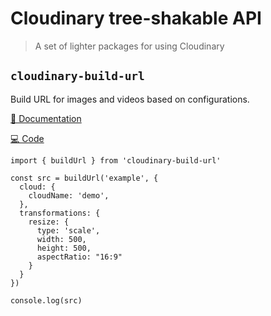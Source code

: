 # Cloudinary tree-shakable API

> A set of lighter packages for using Cloudinary

## `cloudinary-build-url`

Build URL for images and videos based on configurations.

[📖 Documentation](https://cloudinary-build-url.netlify.app)

[💻 Code](https://github.com/mayashavin/cloudinary-api/tree/main/packages/url)

```
import { buildUrl } from 'cloudinary-build-url'

const src = buildUrl('example', {
  cloud: {
    cloudName: 'demo',
  },
  transformations: {
    resize: {
      type: 'scale',
      width: 500,
      height: 500,
      aspectRatio: "16:9"
    }
  }
})

console.log(src)
```
